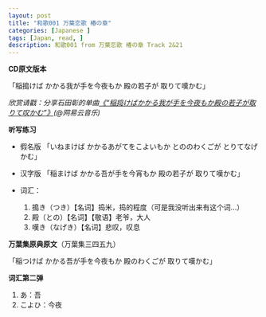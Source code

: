 ```yaml
---
layout: post
title: "和歌001 万葉恋歌 椿の章"
categories: [Japanese ]
tags: [Japan, read, ]
description: 和歌001 from 万葉恋歌 椿の章 Track 2&21
---
```

**CD原文版本**


「稲搗けば かかる我が手を今夜もか 殿の若子が 取りて嘆かむ」

*欣赏请戳：分享石田彰的单曲[《“稲捣けばかかる我が手を今夜もか殿の若子が取りて叹かむ”》](http://music.163.com/song/416107/ )(@网易云音乐)*

**听写练习**

  - 假名版
「いねまけば かかるあがてをこよいもか とののわくごが とりてなげかむ」

  - 汉字版
「稲まけば かかる吾が手を今宵もか 殿の若子が 取りて嘆かむ」

  - 词汇：

     1. 搗き（つき）【名词】捣米，捣的程度（可是我没听出来有这个词...）
     2.  殿（との）【名词】【敬语】老爷，大人
     3. 嘆き（なげき）【名词】悲叹，叹息

**万葉集原典原文**（万葉集三四五九）

﻿「稲つけば かかる吾が手を今夜もか 殿のわくごが 取りて嘆かむ」


**词汇第二弹**

1. あ：吾
2. こよひ：今夜